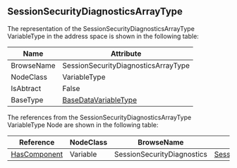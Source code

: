 <!-- objecttype -->
## SessionSecurityDiagnosticsArrayType
The representation of the SessionSecurityDiagnosticsArrayType VariableType in the address space is shown in the following table:  

|Name|Attribute|
|---|---|
|BrowseName|SessionSecurityDiagnosticsArrayType|
|NodeClass|VariableType|
|IsAbtract|False|
|BaseType|[BaseDataVariableType](../../../Part5/VariableTypes/BaseDataVariableType/readme.md)|

The references from the SessionSecurityDiagnosticsArrayType VariableType Node are shown in the following table:  

|Reference|NodeClass|BrowseName|DataType|TypeDefinition|ModellingRule|
|---|---|---|---|---|---|
|[HasComponent](../../../Part3/ReferenceTypes/HasComponent/readme.md)|Variable|SessionSecurityDiagnostics|[SessionSecurityDiagnosticsDataType](../../../Part5/DataTypes/SessionSecurityDiagnosticsDataType/readme.md)|[SessionSecurityDiagnosticsType](../../Part5/VariableTypes/SessionSecurityDiagnosticsType/readme.md)|[ExposesItsArray](../../Objects/ExposesItsArray/readme.md)|

